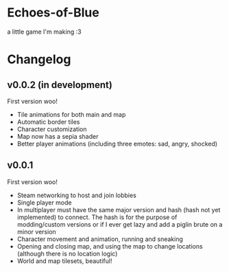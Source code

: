 # Echoes-of-Blue
a little game I'm making :3

# Changelog

## v0.0.2 (in development)
First version woo!
- Tile animations for both main and map
- Automatic border tiles
- Character customization
- Map now has a sepia shader
- Better player animations (including three emotes: sad, angry, shocked)

## v0.0.1
First version woo!
- Steam networking to host and join lobbies
- Single player mode
- In multiplayer must have the same major version and hash (hash not yet implemented) to connect. The hash is for the purpose of modding/custom versions or if I ever get lazy and add a piglin brute on a minor version
- Character movement and animation, running and sneaking
- Opening and closing map, and using the map to change locations (although there is no location logic)
- World and map tilesets, beautiful!
